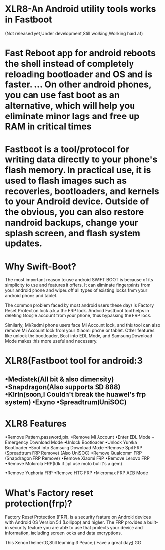 # XLR8-An Android utility tools works in Fastboot
(Not released yet,Under development,Still working,Working hard af)
# Fast Reboot app for android reboots the shell instead of completely reloading bootloader and OS and is faster. ... On other android phones, you can use fast boot as an alternative, which will help you eliminate minor lags and free up RAM in critical times 
# Fastboot is a tool/protocol for writing data directly to your phone's flash memory. In practical use, it is used to flash images such as recoveries, bootloaders, and kernels to your Android device. Outside of the obvious, you can also restore nandroid backups, change your splash screen, and flash system updates.
# Why Swift-Boot?
The most important reason to use android SWIFT BOOT  is because of its simplicity to use and features it offers. It can eliminate fingerprints from your android phone and wipes off all types of existing locks from your android phone and tablet.

The common problem faced by most android users these days is Factory Reset Protection lock a.k.a the FRP lock. Android Fastboot tool helps in deleting Google account from your phone, thus bypassing the FRP lock.

Similarly, Mi/Redmi phone users face Mi Account lock, and this tool can also remove Mi Account lock from your Xiaomi phone or tablet.
Other features like unlock the bootloader, Boot into EDL Mode, and Samsung Download Mode makes this more useful and necessary.

# XLR8(Fastboot tool for android:3
•Mediatek(All bit & also dimensity)
•Snapdragon(Also supports SD 888)
•Kirin(soon,i Couldn't break the huawei's frp system)
•Exyno
•Spreadtrum(UniSOC)
 -------------------------------------------
# XLR8 Features
•Remove Pattern,password,pin.
•Remove Mi Account
•Enter EDL Mode – Emergency Download Mode
•Unlock Bootloader
•Unlock Yureka Bootloader
•Boot into Samsung Download Mode
•Remove Spd FRP (Spreadtrum FRP Remove)
(Also UniSOC)
•Remove Qualcomm FRP (Snapdragon FRP Remove)
•Remove Xiaomi FRP
•Remove Lenovo FRP
•Remove Motorola FRP(Idk if ppl use moto but it's a gem)

•Remove Yuphoria FRP
•Remove HTC FRP
•Micromax FRP ADB Mode
# What's Factory reset protection(frp)?
Factory Reset Protection (FRP), is a security feature on Android devices with Android OS Version 5.1 (Lollipop) and higher. The FRP provides a built-in security feature you are able to use that protects your device and information, including screen locks and data encryptions.

This XenonTheInertG,Still learning:3
Peace;)
Have a great day;)
GG
